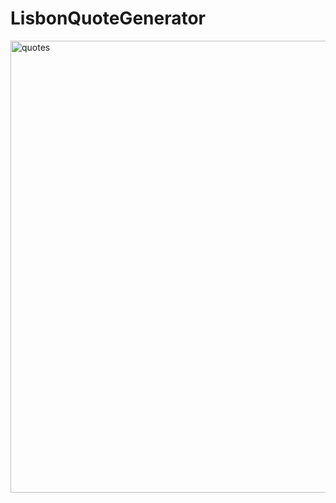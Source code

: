 # LisbonQuoteGenerator
<img width="723" alt="quotes" src="https://user-images.githubusercontent.com/97766126/165320525-4eff6f72-d1bf-46a7-90fc-56c994ecebaf.png">
